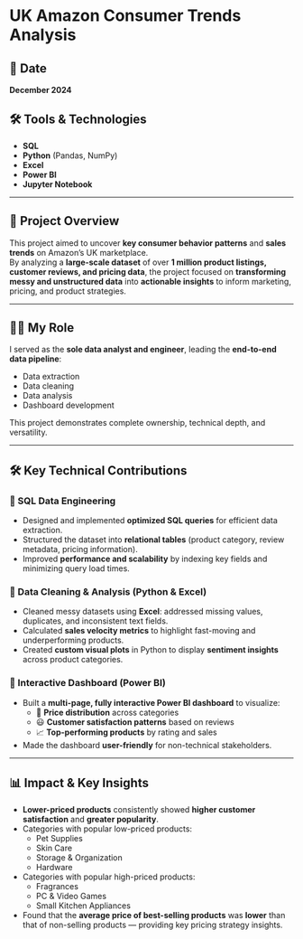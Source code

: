 # UK Amazon Consumer Trends Analysis

## 📅 Date  
**December 2024**

## 🛠️ Tools & Technologies  
- **SQL**  
- **Python** (Pandas, NumPy)  
- **Excel**  
- **Power BI**  
- **Jupyter Notebook**

---

## 🧠 Project Overview  
This project aimed to uncover **key consumer behavior patterns** and **sales trends** on Amazon’s UK marketplace.  
By analyzing a **large-scale dataset** of over **1 million product listings, customer reviews, and pricing data**, the project focused on **transforming messy and unstructured data** into **actionable insights** to inform marketing, pricing, and product strategies.

---

## 👨‍💻 My Role  
I served as the **sole data analyst and engineer**, leading the **end-to-end data pipeline**:
- Data extraction
- Data cleaning
- Data analysis
- Dashboard development

This project demonstrates complete ownership, technical depth, and versatility.

---

## 🛠️ Key Technical Contributions  

### 🔹 SQL Data Engineering
- Designed and implemented **optimized SQL queries** for efficient data extraction.
- Structured the dataset into **relational tables** (product category, review metadata, pricing information).
- Improved **performance and scalability** by indexing key fields and minimizing query load times.

### 🔹 Data Cleaning & Analysis (Python & Excel)
- Cleaned messy datasets using **Excel**: addressed missing values, duplicates, and inconsistent text fields.
- Calculated **sales velocity metrics** to highlight fast-moving and underperforming products.
- Created **custom visual plots** in Python to display **sentiment insights** across product categories.

### 🔹 Interactive Dashboard (Power BI)
- Built a **multi-page, fully interactive Power BI dashboard** to visualize:
  - 💸 **Price distribution** across categories
  - 😃 **Customer satisfaction patterns** based on reviews
  - 📈 **Top-performing products** by rating and sales
- Made the dashboard **user-friendly** for non-technical stakeholders.

---

## 📊 Impact & Key Insights
- **Lower-priced products** consistently showed **higher customer satisfaction** and **greater popularity**.
- Categories with popular low-priced products:
  - Pet Supplies
  - Skin Care
  - Storage & Organization
  - Hardware
- Categories with popular high-priced products:
  - Fragrances
  - PC & Video Games
  - Small Kitchen Appliances
- Found that the **average price of best-selling products** was **lower** than that of non-selling products — providing key pricing strategy insights.
